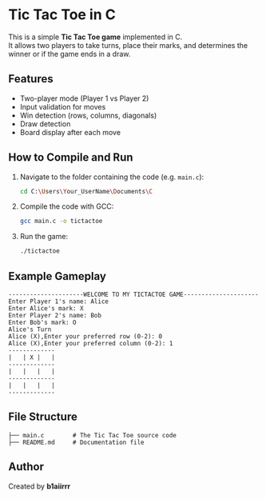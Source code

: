 # Tic Tac Toe in C

This is a simple **Tic Tac Toe game** implemented in C.  
It allows two players to take turns, place their marks, and determines the winner or if the game ends in a draw.

## Features
- Two-player mode (Player 1 vs Player 2)
- Input validation for moves
- Win detection (rows, columns, diagonals)
- Draw detection
- Board display after each move

## How to Compile and Run

1. Navigate to the folder containing the code (e.g. `main.c`):
   ```bash
   cd C:\Users\Your_UserName\Documents\C
   ```

2. Compile the code with GCC:
   ```bash
   gcc main.c -o tictactoe
   ```

3. Run the game:
   ```bash
   ./tictactoe
   ```

## Example Gameplay
```
---------------------WELCOME TO MY TICTACTOE GAME---------------------
Enter Player 1's name: Alice
Enter Alice's mark: X
Enter Player 2's name: Bob
Enter Bob's mark: O
Alice's Turn
Alice (X),Enter your preferred row (0-2): 0
Alice (X),Enter your preferred column (0-2): 1
-------------
|   | X |   |
-------------
|   |   |   |
-------------
|   |   |   |
-------------
```

## File Structure
```
├── main.c        # The Tic Tac Toe source code
├── README.md     # Documentation file
```

## Author
Created by **b1aiirrr**
